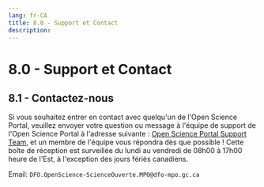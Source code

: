 ```yaml
---
lang: fr-CA
title: 8.0 - Support et Contact
description:
---
```

# 8.0 - Support et Contact

## 8.1 - Contactez-nous

Si vous souhaitez entrer en contact avec quelqu'un de l'Open Science Portal, veuillez envoyer votre question ou message à l'équipe de support de l'Open Science Portal à l'adresse suivante : [Open Science Portal Support Team](mailto:DFO.OpenScience-ScienceOuverte.MPO@dfo-mpo.gc.ca), et un membre de l'équipe vous répondra dès que possible ! Cette boîte de réception est surveillée du lundi au vendredi de 08h00 à 17h00 heure de l'Est, à l'exception des jours fériés canadiens.

Email: `DFO.OpenScience-ScienceOuverte.MPO@dfo-mpo.gc.ca`
